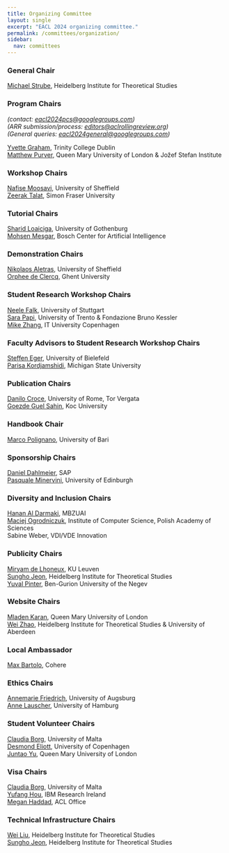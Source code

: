 ```yaml
---
title: Organizing Committee
layout: single
excerpt: "EACL 2024 organizing committee."
permalink: /committees/organization/
sidebar:
  nav: committees
---
```


### General Chair
<a href="http://michael.kimstrube.de/">Michael Strube</a>, Heidelberg Institute for Theoretical Studies

### Program Chairs 
<i>(contact: <a href = "mailto:eacl2024pcs@googlegroups.com">eacl2024pcs@googlegroups.com</a>)</i><br />
<i>(ARR submission/process: <a href = "mailto:editors@aclrollingreview.org">editors@aclrollingreview.org</a>)</i><br />
<i>(General queries: <a href = "mailto:eacl2024general@googlegroups.com">eacl2024general@googlegroups.com</a>)</i><br />

<a href="https://www.scss.tcd.ie/~ygraham/">Yvette Graham</a>, Trinity College Dublin<br />
<a href="https://www.eecs.qmul.ac.uk/~mpurver/">Matthew Purver</a>, Queen Mary University of London & Jožef Stefan Institute<br />
<!-- <a href="/committees/program">Senior Area Chairs</a>
 -->

### Workshop Chairs 
<a href="https://ns-moosavi.github.io/">Nafise Moosavi</a>, University of Sheffield<br />
<a href="https://zeerak.org/">Zeerak Talat</a>, Simon Fraser University<br />

### Tutorial Chairs
<a href="https://sites.google.com/site/loaicigasharid/">Sharid Loaiciga</a>, University of Gothenburg <br/>
<a href="https://mohsen-mesgar.io/">Mohsen Mesgar</a>, Bosch Center for Artificial Intelligence

### Demonstration Chairs
<a href="https://nikosaletras.com/">Nikolaos Aletras</a>, University of Sheffield<br/>
<a href="https://research.flw.ugent.be/nl/orphee.declercq">Orphee de Clercq</a>, Ghent University

### Student Research Workshop Chairs
<a href="https://www.ims.uni-stuttgart.de/institut/team/Falk/">Neele Falk</a>, University of Stuttgart <br/>
<a href="https://mt.fbk.eu/author/spapi/">Sara Papi</a>, University of Trento & Fondazione Bruno Kessler <br/>
<a href="https://jjzha.github.io//">Mike Zhang</a>, IT University Copenhagen <br/>

### Faculty Advisors to Student Research Workshop Chairs
<a href="https://steffeneger.github.io/">Steffen Eger</a>, University of Bielefeld<br/>
<a href="https://www.cse.msu.edu/~kordjams/">Parisa Kordjamshidi</a>, Michigan State University<br/>

### Publication Chairs
<a href="http://art.uniroma2.it/croce/">Danilo Croce</a>, University of Rome, Tor Vergata<br/>
<a href="https://gozdesahin.github.io/">Goezde Guel Sahin</a>, Koc University<br/>

### Handbook Chair
<a href="http://www.di.uniba.it/~swap/index.php?n=Membri.MarcoPolignano">Marco Polignano</a>, University of Bari<br/>

### Sponsorship Chairs
<a href="https://www.cl.uni-heidelberg.de/~dahlmeier/">Daniel Dahlmeier</a>, SAP <br/>
<a href="http://www.neuralnoise.com/">Pasquale Minervini</a>, University of Edinburgh <br/>


### Diversity and Inclusion Chairs
<a href="https://mbzuai.ac.ae/study/faculty/hanan-al-darmaki/">Hanan Al Darmaki</a>, MBZUAI <br/>
<a href="http://zil.ipipan.waw.pl/MaciejOgrodniczuk">Maciej Ogrodniczuk</a>, Institute of Computer Science, Polish Academy of Sciences <br/>
Sabine Weber, VDI/VDE Innovation <br/>


### Publicity Chairs
<a href="https://people.cs.kuleuven.be/~miryam.delhoneux/">Miryam de Lhoneux</a>, KU Leuven <br/>
<a href="https://sdeva14.github.io/">Sungho Jeon</a>, Heidelberg Institute for Theoretical Studies <br/>
<a href="https://www.cs.bgu.ac.il/~pintery/">Yuval Pinter</a>, Ben-Gurion University of the Negev <br/>

### Website Chairs
<a href="mailto:m.karan@qmul.ac.uk">Mladen Karan</a>, Queen Mary University of London<br/>
<a href="mailto:wei.zhao@h-its.org">Wei Zhao</a>, Heidelberg Institute for Theoretical Studies & University of Aberdeen<br/>


### Local Ambassador
<a href="https://www.maxbartolo.com/">Max Bartolo</a>, Cohere <br/>

### Ethics Chairs
<a href="https://annefried.github.io/">Annemarie Friedrich</a>, University of Augsburg<br/>
<a href="https://anne-lauscher.de/">Anne Lauscher</a>, University of Hamburg<br/>

### Student Volunteer Chairs
<a href="https://www.um.edu.mt/profile/claudiaborg">Claudia Borg</a>, University of Malta<br/>
<a href="https://di.ku.dk/english/staff/vip/researchers_nlp/?pure=en/persons/631668">Desmond Eliott</a>, University of Copenhagen<br/>
<a href="https://www.juntaoyu.com/">Juntao Yu</a>, Queen Mary University of London<br/>

### Visa Chairs
<a href="https://www.um.edu.mt/profile/claudiaborg">Claudia Borg</a>, University of Malta<br/>
<a href="https://yufanghou.github.io/">Yufang Hou</a>, IBM Research Ireland<br/>
<a href = "">Megan Haddad</a>, ACL Office<br/>

### Technical Infrastructure Chairs 
<a href="https://www.h-its.org/people/wei-liu/">Wei Liu</a>, Heidelberg Institute for Theoretical Studies<br/>
<a href="https://sdeva14.github.io/">Sungho Jeon</a>, Heidelberg Institute for Theoretical Studies<br/>


